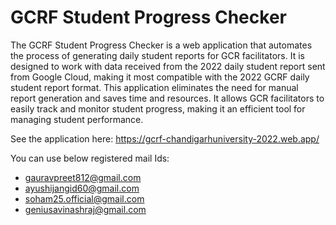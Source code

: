 # GCRF Student Progress Checker
The GCRF Student Progress Checker is a web application that automates the process of generating daily student reports for GCR facilitators. It is designed to work with data received from the 2022 daily student report sent from Google Cloud, making it most compatible with the 2022 GCRF daily student report format. This application eliminates the need for manual report generation and saves time and resources. It allows GCR facilitators to easily track and monitor student progress, making it an efficient tool for managing student performance.




See the application here: https://gcrf-chandigarhuniversity-2022.web.app/

You can use below registered mail Ids: 
- gauravpreet812@gmail.com
- ayushijangid60@gmail.com
- soham25.official@gmail.com
- geniusavinashraj@gmail.com
